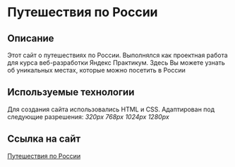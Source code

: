 # Путешествия по России

## Описание
Этот сайт о путешествиях по России. Выполнялся как проектная работа для курса веб-разработки Яндекс Практикум. Здесь Вы можете узнать об уникальных местах, которые можно посетить в России
## Используемые технологии
Для создания сайта использовались HTML и CSS. Адаптирован под следующие разрешения: 
*320px*
*768px*
*1024px*
*1280px*
## Ссылка на сайт
[Путешествия по России](https://natadavlina.github.io/russian-travel/)
